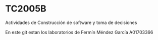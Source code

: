 # TC2005B
Actividades de Construcción de software y toma de decisiones

En este git estan los laboratorios de Fermín Méndez García A01703366
